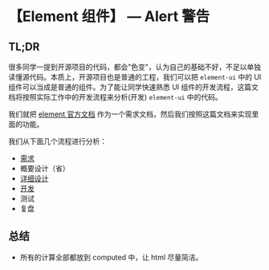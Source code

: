 # 【Element 组件】 — Alert 警告

## TL;DR

很多同学一提到开源项目的代码，都会"色变"，认为自己的基础不好，不足以单独读懂源代码。本质上，开源项目也是普通的工程，我们可以把 `element-ui` 中的 UI 组件可以当成是普通的组件。为了能让同学快速熟悉 UI 组件的开发流程，这篇文档将按照实际工作中的开发流程来分析(开发) `element-ui` 中的代码。

我们就把 [element 官方文档](https://element.eleme.cn/#/zh-CN/component/quickstart) 作为一个需求文档，然后我们按照这篇文档来实现里面的功能。

我们从下面几个流程进行分析：

- [需求](https://element.eleme.cn/#/zh-CN/component/alert)
- 概要设计（省）
- [详细设计](./analysis.md)
- [开发](./develop.md)
- 测试
- 复盘

## 总结

- 所有的计算全部都放到 computed 中，让 html 尽量简洁。
